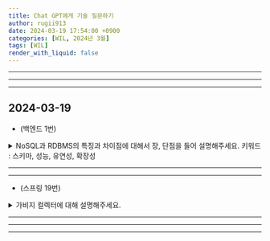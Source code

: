 ```yaml
---
title: Chat GPT에게 기술 질문하기
author: rugii913
date: 2024-03-19 17:54:00 +0900
categories: [WIL, 2024년 3월]
tags: [WIL]
render_with_liquid: false
---
```


---
---
---

## 2024-03-19
- (백엔드 1번)
<details>
<summary>
NoSQL과 RDBMS의 특징과 차이점에 대해서 장, 단점을 들어 설명해주세요. 키워드 : 스키마, 성능, 유연성, 확장성
</summary>
<div markdown="1">
- NoSQL과 RDBMS의 특징과 차이점에 대해서 장, 단점을 들어 설명해주세요.

### NoSQL과 RDBMS의 특징과 차이점에 대해서 장, 단점을 들어 설명해주세요.

NoSQL (Not Only SQL)과 관계형 데이터베이스 관리 시스템(RDBMS)은 각각 다른 데이터 모델과 기술을 기반으로 하는 데이터베이스 시스템입니다. 이 둘은 다음과 같은 특징과 차이점이 있습니다.

#### NoSQL의 특징:
1. **비구조화된 데이터**: NoSQL은 비정형 및 반정형 데이터를 저장, 처리하도록 설계되어 있습니다.
2. **분산형 아키텍처**: 대부분의 NoSQL 데이터베이스는 분산 시스템으로 설계되어 있어 확장성이 뛰어나며, 대규모 데이터를 처리할 수 있습니다.
3. **유연한 스키마**: NoSQL은 스키마가 느슨하거나 유연하며, 데이터 구조를 동적으로 변경할 수 있습니다.
4. **고가용성 및 복제**: NoSQL은 복제 및 고가용성을 지원하여 데이터의 안정성과 가용성을 보장합니다.
5. **다양한 모델**: NoSQL에는 다양한 모델이 있으며, 그 중 대표적으로 문서 지향, 키-값, 열 지향, 그래프 등이 있습니다.

#### NoSQL의 장단점:
**장점:**
1. **높은 확장성**: 대규모 데이터 처리 및 분산 환경에서 용이합니다.
2. **유연한 스키마**: 데이터 구조의 동적 변경이 가능하므로 개발 및 유지보수가 용이합니다.
3. **비정형 데이터 처리**: 비구조화된 데이터를 효과적으로 다룰 수 있습니다.
4. **고가용성**: 복제 및 분산 아키텍처로 고가용성을 제공합니다.

**단점:**
1. **일관성 문제**: 일부 NoSQL 시스템은 일관성 모델에서 약간의 제약이 있을 수 있습니다.
2. **학습 곡선**: NoSQL 시스템의 다양성 및 새로운 모델에 대한 학습이 필요할 수 있습니다.
3. **제한된 쿼리 지원**: 관계형 데이터베이스보다 쿼리 기능이 제한적일 수 있습니다.

#### RDBMS의 특징:
1. **정형화된 데이터**: RDBMS는 정형화된 데이터를 관리하며, 엄격한 스키마를 가지고 있습니다.
2. **ACID 특성**: 트랜잭션의 원자성, 일관성, 격리성, 지속성을 보장하는 ACID 특성을 갖습니다.
3. **SQL 쿼리**: 관계형 데이터베이스는 SQL(Structured Query Language)을 사용하여 데이터를 조회, 조작합니다.
4. **일관성 및 무결성**: 관계형 모델은 데이터의 일관성과 무결성을 보장합니다.

#### RDBMS의 장단점:
**장점:**
1. **데이터 일관성 보장**: ACID 특성을 통해 데이터 일관성을 보장합니다.
2. **강력한 쿼리 언어**: SQL을 사용하여 다양한 복잡한 쿼리를 실행할 수 있습니다.
3. **성숙한 기술**: RDBMS는 오랜 기간동안 사용되어 성숙한 기술과 풍부한 지원을 제공합니다.

**단점:**
1. **확장성 제한**: 대규모 데이터 처리 및 분산 환경에서는 확장성이 제한될 수 있습니다.
2. **고정된 스키마**: 스키마 변경이 번거로울 수 있으며, 유연성이 부족할 수 있습니다.
3. **비정형 데이터 처리 어려움**: 비정형 데이터를 다루는 데는 적합하지 않을 수 있습니다.


이처럼 NoSQL과 RDBMS는 각각의 특성에 따라 다른 장단점을 가지고 있으며, 데이터 모델과 요구 사항에 맞게 선택되어야 합니다.

---

### 5줄로 요약해주세요

- 답변

NoSQL은 비구조화된 데이터를 처리하며, 확장성과 유연성이 뛰어나지만, 일관성 문제와 쿼리 제한이 있습니다. 반면 RDBMS는 정형화된 데이터와 ACID 특성을 가지며, 강력한 SQL 쿼리 언어를 제공하지만, 확장성 제한과 고정된 스키마로 인한 유연성 부족이 있습니다. 선택은 데이터의 구조와 요구 사항에 따라 달라집니다.
</div>
</details>

---
---

- (스프링 19번)
<details>
<summary>
가비지 컬렉터에 대해 설명해주세요.
</summary>
<div markdown="1">
- 가비지 컬렉터에 대해 설명해주세요.

### 가비지 컬렉터에 대해 설명해주세요.

가비지 컬렉터(Garbage Collector)는 프로그램이 동적으로 할당한 메모리 중에서 더 이상 사용되지 않는 객체를 자동으로 식별하여 해제하는 프로세스를 말합니다. 이를 통해 메모리 누수를 방지하고 프로그램의 성능과 안정성을 향상시킵니다. 주요 작업은 다음과 같습니다:

1. **객체 추적**: 가비지 컬렉터는 프로그램이 생성한 모든 객체를 추적하고, 이들이 서로 참조하고 있는지 확인합니다.

2. **사용되지 않는 객체 식별**: 가비지 컬렉터는 더 이상 참조되지 않는 객체들을 식별합니다. 이들 객체는 프로그램이나 어떠한 다른 객체로부터 접근할 수 없는 객체로 간주됩니다.

3. **메모리 해제**: 식별된 사용되지 않는 객체들의 메모리를 해제하여 다시 사용 가능한 공간으로 반환합니다. 이를 통해 메모리 누수를 방지하고 시스템 자원을 효율적으로 활용합니다.

가비지 컬렉터는 다양한 알고리즘과 방법을 사용하여 객체의 생존 여부를 결정하고, 메모리 해제를 수행합니다. 대표적인 알고리즘으로는 Mark and Sweep, Reference Counting, 그리고 Generational 등이 있습니다. 각각의 알고리즘은 각기 다른 장단점을 가지고 있으며, 프로그래밍 언어와 환경에 따라 최적의 알고리즘을 선택하여 사용합니다.

---

### 5줄로 요약해주세요

- 답변
가비지 컬렉터는 프로그램이 동적으로 할당한 메모리 중에서 사용되지 않는 객체를 자동으로 식별하여 해제하는 프로세스입니다. 이를 통해 메모리 누수를 방지하고 시스템 자원을 효율적으로 관리합니다. 다양한 알고리즘을 사용하여 객체의 생존 여부를 판단하고, 해당되지 않는 객체의 메모리를 자동으로 해제합니다. 가비지 컬렉션은 프로그래머가 명시적으로 메모리 관리를 신경 쓸 필요 없이 안정성과 성능을 향상시킵니다. 종류에는 Mark and Sweep, Reference Counting, Generational 등이 있으며, 각각의 알고리즘은 특정한 상황에 최적화되어 사용됩니다.

---

### 메모리 누수가 무엇인가요

- 답변

메모리 누수란 프로그램이 동적으로 할당한 메모리를 해제하지 않고 계속해서 보유하고 있는 상태를 말합니다. 즉, 프로그램에서 더 이상 필요하지 않은데도 메모리를 계속해서 소비하는 현상입니다. 이는 메모리가 제한된 리소스이므로, 계속해서 메모리를 누적하면 시스템 성능에 부정적인 영향을 미칠 수 있습니다. 메모리 누수는 보통 다음과 같은 상황에서 발생할 수 있습니다:

1. **할당된 메모리의 해제를 잊은 경우**: 프로그램에서 동적으로 메모리를 할당했지만, 해당 메모리를 해제하지 않은 경우 발생합니다.
2. **의도치 않은 참조**: 프로그램에서 사용 중인 객체를 더 이상 참조하지 않더라도, 다른 객체에서 여전히 참조하는 경우 발생합니다.
3. **루프에 의한 참조**: 객체 간의 순환 참조로 인해 서로가 서로를 계속해서 참조하는 경우 발생합니다.
4. **올바르지 않은 사용 패턴**: 메모리를 할당하고 해제하는 과정에서 오류가 있는 경우 발생할 수 있습니다.

메모리 누수는 프로그램이 실행되는 동안 메모리 사용량이 계속해서 증가하므로, 장기적으로는 시스템의 성능 저하와 심지어는 프로그램의 충돌과 같은 심각한 문제를 초래할 수 있습니다. 따라서 프로그래머는 메모리 관리에 주의를 기울여 메모리 누수를 방지해야 합니다.

---

### Kotlin에서는 어떤 가비지 컬렉터를 사용하나요

- 답변

Kotlin은 Java Virtual Machine (JVM) 상에서 실행됩니다. 따라서 Kotlin이 사용하는 가비지 컬렉터는 JVM에 의해 제공됩니다. 주로 HotSpot JVM의 가비지 컬렉터 중 하나가 사용되며, HotSpot JVM은 다양한 가비지 컬렉션 알고리즘을 포함하고 있습니다. 이 중에서도 주로 사용되는 것은 G1(Garbage First), CMS(Concurrent Mark-Sweep), Parallel 등이 있습니다.

Kotlin은 JVM 상에서 실행되므로 Java의 가비지 컬렉션 메커니즘을 그대로 사용하며, Kotlin에서 명시적으로 다른 가비지 컬렉션 알고리즘을 선택하거나 구성하는 기능은 없습니다. 따라서 Kotlin 코드를 작성할 때는 Java의 가비지 컬렉터 설정과 관련된 JVM 옵션을 사용하여 성능을 조정하거나 튜닝할 수 있습니다.

---

### hotspot jvm이 무엇인가요

- 답변

HotSpot JVM은 오라클(Oracle)에서 개발한 자바 가상 머신(Virtual Machine)의 구현 중 하나입니다. HotSpot은 기존의 Sun Microsystems에서 개발한 JVM 코드베이스를 기반으로 오라클이 발전시킨 것입니다. 

HotSpot JVM은 자바 애플리케이션의 실행을 담당하며, Just-In-Time 컴파일러(JIT)와 강력한 최적화 기능을 특징으로 합니다. 이를 통해 코드 실행 속도를 향상시키고 메모리 사용량을 최적화합니다.

HotSpot JVM은 다양한 운영 체제에서 동작하며, 대부분의 자바 애플리케이션과 프레임워크에서 널리 사용됩니다. 또한 다양한 가비지 컬렉션 알고리즘을 지원하여 메모리 관리를 유연하게 조정할 수 있습니다.

자바의 표준 가상 머신 중에서도 성능과 최적화 측면에서 인기 있는 선택 중 하나입니다.

---

### jvm과 jdk는 어떻게 다른가요

- 답변

JVM과 JDK는 자바 프로그래밍 환경에서 중요한 역할을 하는 두 가지 다른 요소입니다.

1. **JVM (Java Virtual Machine)**:
   - JVM은 자바 가상 머신을 의미하며, 자바 애플리케이션을 실행하는 데 필요한 가상 환경을 제공합니다.
   - JVM은 자바 바이트 코드를 해당 플랫폼의 기계어로 변환하고 실행합니다.
   - 여러 운영 체제에서 동일한 바이트 코드를 실행할 수 있도록 플랫폼 간 이식성을 제공합니다.

2. **JDK (Java Development Kit)**:
   - JDK는 자바 개발 키트를 의미하며, 자바 애플리케이션 및 소프트웨어를 개발하는 데 필요한 도구와 라이브러리를 포함합니다.
   - JDK에는 자바 컴파일러, 디버거, 빌드 도구, 라이브러리 등이 포함되어 있습니다.
   - JDK는 자바 애플리케이션을 개발하고 컴파일하는 데 필요한 모든 구성 요소를 제공합니다.

간단히 말해서, JVM은 자바 애플리케이션을 실행하기 위한 가상 머신이고, JDK는 자바 애플리케이션을 개발하기 위한 개발 키트입니다. JDK에는 JVM도 포함되어 있으므로, JDK를 설치하면 JVM도 함께 제공됩니다.

---

### HotSpot JVM 외 다른 JVM 구현은 어떤 것들이 있나요?

- 답변

자바 언어의 플랫폼 독립성은 JVM (Java Virtual Machine)에 의해 보장되는데, HotSpot JVM 외에도 다양한 다른 JVM 구현이 존재합니다. 몇 가지 주요한 JVM 구현은 다음과 같습니다:

1. **OpenJ9 (Eclipse OpenJ9)**:
   - IBM에서 개발한 오픈소스 JVM 구현입니다.
   - 가벼운 메모리 풋프린트와 빠른 시작 속도가 특징입니다.
   - 다양한 하드웨어와 운영 체제에서 잘 동작합니다.

2. **GraalVM**:
   - 오라클에서 개발한 다목적 가상 머신 및 JIT 컴파일러입니다.
   - 자바 외의 다양한 언어를 지원하며, 네이티브 이미지로의 컴파일 기능을 제공합니다.
   - 다중 언어 통합 및 실행, 빠른 실행 속도, 쉬운 확장성이 강점입니다.

3. **Azul Zulu JVM**:
   - Azul Systems에서 제공하는 JVM 구현으로, OpenJDK를 기반으로 합니다.
   - 고성능 및 확장 가능한 JVM 구현으로, 대규모 서버 애플리케이션에 적합합니다.

4. **Excelsior JET**:
   - Excelsior LLC에서 개발한 컴파일러를 사용하여 자바 애플리케이션을 네이티브 코드로 변환하는 커머셜 JVM입니다.
   - 메모리 사용량이 작고 실행 속도가 빠르며, 보안 및 배포 측면에서 장점을 가지고 있습니다.

5. **Apache Harmony**:
   - Apache 소프트웨어 재단에서 개발한 오픈소스 JVM 구현입니다.
   - 자바 플랫폼의 다양한 버전을 지원하며, 단순성과 이식성을 강조합니다.
   
이 외에도 다양한 JVM 구현체들이 존재하지만, 위에 언급된 것들은 상용 및 오픈소스 커뮤니티에서 널리 사용되는 주요한 JVM 구현체들입니다.
</div>
</details>

---
---
---

